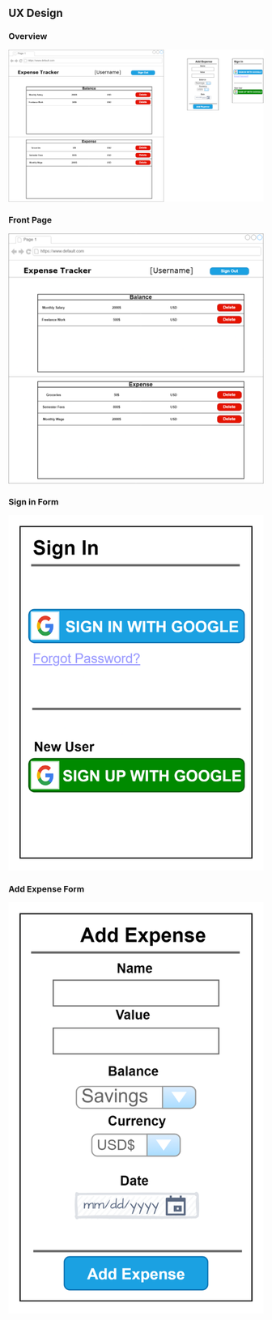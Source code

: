 ## UX Design
### Overview
![All Forms](./UX_Design.png)
### Front Page
![Front Page](./UX_Design_FrontPage.png)
### Sign in Form
![Sign in Form](./UX_Design_SignInForm.png)
### Add Expense Form
![add Expense Form](./UX_Design_addExpenseForm.png)
